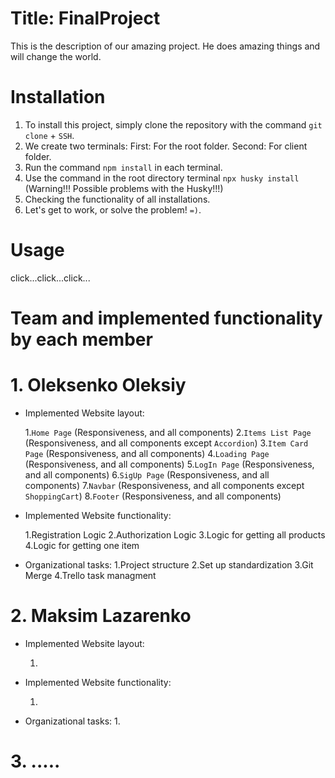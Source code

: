 # Title: FinalProject

This is the description of our amazing project. He does amazing things and will change the world.

# Installation

1. To install this project, simply clone the repository with the command `git clone` + `SSH`.
2. We create two terminals: First: For the root folder.
   Second: For client folder.
3. Run the command `npm install` in each terminal.
4. Use the command in the root directory terminal `npx husky install` (Warning!!! Possible problems with the Husky!!!)
5. Checking the functionality of all installations.
6. Let's get to work, or solve the problem! `=)`.

# Usage

click...click...click...

# Team and implemented functionality by each member

# 1. Oleksenko Oleksiy

- Implemented Website layout:

  1.`Home Page` (Responsiveness, and all components)
  2.`Items List Page` (Responsiveness, and all components except `Accordion`)
  3.`Item Card Page` (Responsiveness, and all components)
  4.`Loading Page` (Responsiveness, and all components)
  5.`LogIn Page` (Responsiveness, and all components)
  6.`SigUp Page` (Responsiveness, and all components)
  7.`Navbar` (Responsiveness, and all components except `ShoppingCart`)
  8.`Footer` (Responsiveness, and all components)

- Implemented Website functionality:

  1.Registration Logic
  2.Authorization Logic
  3.Logic for getting all products
  4.Logic for getting one item

- Organizational tasks:
  1.Project structure
  2.Set up standardization
  3.Git Merge
  4.Trello task managment

# 2. Maksim Lazarenko

- Implemented Website layout:

  1.

- Implemented Website functionality:

  1.

- Organizational tasks:
  1.

# 3. .....
